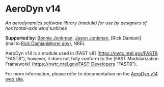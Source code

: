 # AeroDyn v14
*An aerodynamics software library (module) for use by designers of horizontal-axis wind turbines*

**Supported by**: [Bonnie Jonkman](mailto:bonnie.jonkman@nrel.gov), [Jason Jonkman](mailto:jason.jonkman@nrel.gov), [Rick Damiani] (mailto:Rick.Damiani@nrel.gov), NREL

AeroDyn v14 is a module used in [FAST v8] (https://nwtc.nrel.gov/FAST8 "FAST8"), however, it does not fully conform to the 
[FAST Modularization Framework] (https://nwtc.nrel.gov/FAST-Developers "FAST8").

For more information, please refer to documentation on the [AeroDyn v14 web site](https://nwtc.nrel.gov/AeroDyn14 "AeroDyn").

